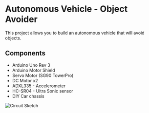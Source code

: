 # Autonomous Vehicle - Object Avoider
This project allows you to build an autonomous vehicle that will avoid objects.

## Components
* Arduino Uno Rev 3
* Arduino Motor Shield
* Servo Motor (SG90 TowerPro)
* DC Motor x2
* ADXL335 - Accelerometer
* HC-SR04 - Ultra Sonic sensor
* DIY Car chassis

![Circuit Sketch](https://github.com/MOctavio/object-avoider/blob/master/circuit_sketch_bb.png?raw=true "Circuit Sketch")
